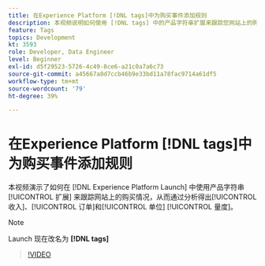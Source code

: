 ```yaml
---
title: 在Experience Platform [!DNL tags]中为购买事件添加规则
description: 本视频说明如何使用 [!DNL tags] 中的产品字符串扩展来跟踪您网站上的购买情况，从而通过分析得出收入、订单和单位量度。
feature: Tags
topics: Development
kt: 3593
role: Developer, Data Engineer
level: Beginner
exl-id: d5f29523-5726-4c49-8ce6-a21c0a7a6c73
source-git-commit: a45667a8d7ccb46b9e33bd11a78fac9714a61df5
workflow-type: tm+mt
source-wordcount: '79'
ht-degree: 39%

---
```


# 在Experience Platform [!DNL tags]中为购买事件添加规则

本视频演示了如何在 [!DNL Experience Platform Launch] 中使用产品字符串 [!UICONTROL 扩展] 来跟踪网站上的购买情况，从而通过分析得出[!UICONTROL 收入]、[!UICONTROL 订单]和[!UICONTROL 单位] [!UICONTROL 量度]。

>[!NOTE]
>
> Launch 现在改名为 **[!DNL tags]**

>[!VIDEO](https://video.tv.adobe.com/v/28766/?quality=12&learn=on)
